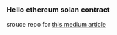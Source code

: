 ### Hello ethereum solan contract

srouce repo for [this medium article](https://medium.com/etherereum-salon/hello-ethereum-solan-contract-4643118a6119)